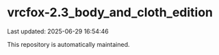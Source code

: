 # vrcfox-2.3_body_and_cloth_edition

Last updated: 2025-06-29 16:54:46

This repository is automatically maintained.
